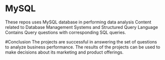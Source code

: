 # MySQL

These repos uses MySQL database in performing data analysis
Content related to Database Management Systems and Structured Query Language
Contains Query questions with corresponding SQL queries.

#Conclusion
The projects are successful in answering the set of questions to analyze business performance. The results of the projects can be used to make decisions about its marketing and product offerings.
